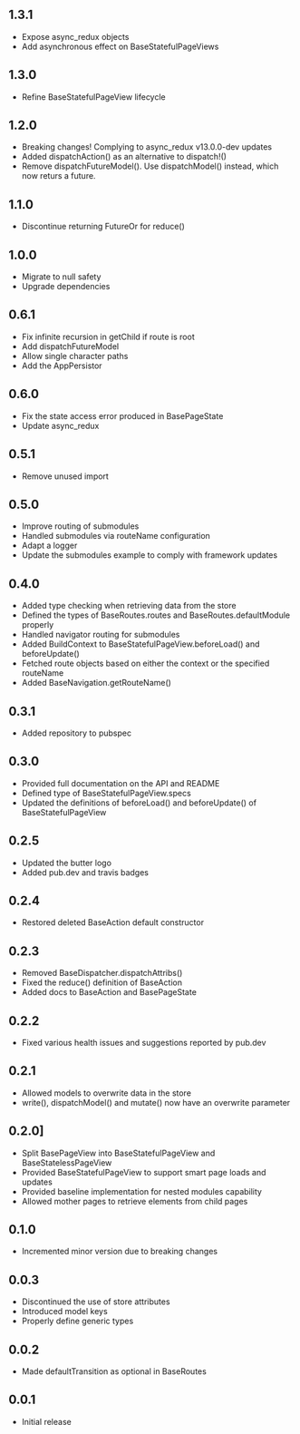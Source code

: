 ## 1.3.1

* Expose async_redux objects
* Add asynchronous effect on BaseStatefulPageViews

## 1.3.0

* Refine BaseStatefulPageView lifecycle

## 1.2.0

* Breaking changes! Complying to async_redux v13.0.0-dev updates
* Added dispatchAction() as an alternative to dispatch!()
* Remove dispatchFutureModel(). Use dispatchModel() instead, which now returs a future.

## 1.1.0

* Discontinue returning FutureOr for reduce()

## 1.0.0

* Migrate to null safety
* Upgrade dependencies

## 0.6.1

* Fix infinite recursion in getChild if route is root
* Add dispatchFutureModel
* Allow single character paths
* Add the AppPersistor

## 0.6.0

* Fix the state access error produced in BasePageState
* Update async_redux
  
## 0.5.1

* Remove unused import
  
## 0.5.0

* Improve routing of submodules
* Handled submodules via routeName configuration
* Adapt a logger
* Update the submodules example to comply with framework updates

## 0.4.0

* Added type checking when retrieving data from the store
* Defined the types of BaseRoutes.routes and BaseRoutes.defaultModule properly
* Handled navigator routing for submodules
* Added BuildContext to BaseStatefulPageView.beforeLoad() and beforeUpdate()
* Fetched route objects based on either the context or the specified routeName
* Added BaseNavigation.getRouteName()
  
## 0.3.1

* Added repository to pubspec
  
## 0.3.0

* Provided full documentation on the API and README
* Defined type of BaseStatefulPageView.specs
* Updated the definitions of beforeLoad() and beforeUpdate() of BaseStatefulPageView

## 0.2.5

* Updated the butter logo
* Added pub.dev and travis badges

## 0.2.4

* Restored deleted BaseAction default constructor

## 0.2.3

* Removed BaseDispatcher.dispatchAttribs()
* Fixed the reduce() definition of BaseAction
* Added docs to BaseAction and BasePageState

## 0.2.2 

* Fixed various health issues and suggestions reported by pub.dev

## 0.2.1 

* Allowed models to overwrite data in the store
* write(), dispatchModel() and mutate() now have an overwrite parameter 

## 0.2.0]

* Split BasePageView into BaseStatefulPageView and BaseStatelessPageView
* Provided BaseStatefulPageView to support smart page loads and updates
* Provided baseline implementation for nested modules capability
* Allowed mother pages to retrieve elements from child pages

## 0.1.0 

* Incremented minor version due to breaking changes

## 0.0.3 

* Discontinued the use of store attributes
* Introduced model keys
* Properly define generic types

## 0.0.2 

* Made defaultTransition as optional in BaseRoutes

## 0.0.1 

* Initial release

